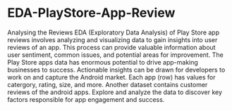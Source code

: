 # EDA-PlayStore-App-Review
Analysing the Reviews
EDA (Exploratory Data Analysis) of Play Store app reviews involves analyzing and visualizing data to gain insights into user reviews of an app. This process can provide valuable information about user sentiment, common issues, and potential areas for improvement.
The Play Store apps data has enormous potential to drive app-making businesses to success. Actionable insights can be drawn for developers to work on and capture the Android market.
Each app (row) has values for catergory, rating, size, and more. Another dataset contains customer reviews of the android apps.
Explore and analyze the data to discover key factors responsible for app engagement and success.
